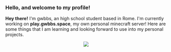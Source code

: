 ### Hello, and welcome to my profile!

<!--
**gwbbs/gwbbs** is a ✨ _special_ ✨ repository because its `README.md` (this file) appears on your GitHub profile.

Here are some ideas to get you started:

- 🔭 I’m currently working on ...
- 🌱 I’m currently learning ...
- 👯 I’m looking to collaborate on ...
- 🤔 I’m looking for help with ...
- 💬 Ask me about ...
- 📫 How to reach me: ...
- 😄 Pronouns: ...
- ⚡ Fun fact: ...
-->

**Hey there!**
I'm gwbbs, an high school student based in Rome.
I'm currently working on **play.gwbbs.space**, my own personal minecraft server!
Here are some things that I am learning and looking forward to use into my personal projects.
<p align="center">
  <a href="https://skillicons.dev">
    <img src="https://skillicons.dev/icons?i=py,js,html,c,lua,discord,linux" />
  </a>
</p>
